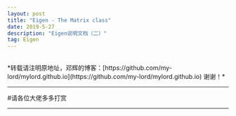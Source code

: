 ```yaml
---
layout: post
title: "Eigen - The Matrix class"
date: 2019-5-27 
description: "Eigen说明文档（二）"
tag: Eigen 
---   
```






<br>
*转载请注明原地址，邓辉的博客：[https://github.com/my-lord/mylord.github.io](https://github.com/my-lord/mylord.github.io) 谢谢！*

-------------------------------------------

#请各位大佬多多打赏


-------------------------------------------